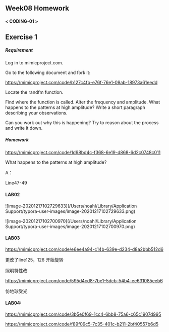 ##  Week08 Homework

#### < CODING-01 >



## Exercise 1

##### Requirement

Log in to mimicproject.com.

Go to the following document and fork it:

https://mimicproject.com/code/b127c4fb-e76f-76e1-09ab-18973a61eedd

Locate the randfm function.

Find where the function is called. Alter the frequency and amplitude. What happens to the patterns at high amplitude? Write a short paragraph describing your observations.

Can you work out why this is happening? Try to reason about the process and write it down.

##### Homework

https://mimicproject.com/code/1d98bd4c-f368-6e19-d868-6d2c0748c011

What happens to the patterns at high amplitude? 

A：

Line47-49



#### LAB02



![image-20201217102729633](/Users/noahl/Library/Application Support/typora-user-images/image-20201217102729633.png)





![image-20201217102700970](/Users/noahl/Library/Application Support/typora-user-images/image-20201217102700970.png)





#### LAB03

https://mimicproject.com/code/e6ee4a94-c14b-639e-d234-d8a2bbb512d6

更改了line125，126 开始旋转

照明特性改



https://mimicproject.com/code/595d4cd8-7be1-5dcb-54b4-ee631085eeb6

仿地球受光





#### LAB04:

https://mimicproject.com/code/3b5e0f69-1cc4-6bb8-75a6-c65c1907d995



https://mimicproject.com/code/f89f09c5-7c35-401c-b211-2bf40557b6d5

